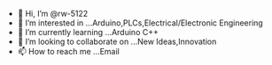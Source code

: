 - 👋 Hi, I’m @rw-5122
- 👀 I’m interested in ...Arduino,PLCs,Electrical/Electronic Engineering
- 🌱 I’m currently learning ...Arduino C++
- 💞️ I’m looking to collaborate on ...New Ideas,Innovation
- 📫 How to reach me ...Email

<!---
rw-5122/rw-5122 is a ✨ special ✨ repository because its `README.md` (this file) appears on your GitHub profile.
You can click the Preview link to take a look at your changes.
--->

